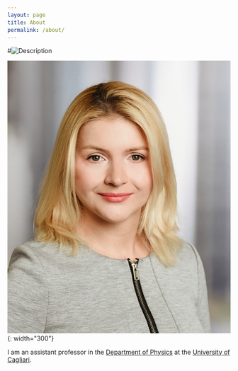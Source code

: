 ```yaml
---
layout: page
title: About
permalink: /about/
---
```


#<img src="{{ '/assets/images/Bewerbungsfoto1.jpg' | relative_url }}" alt="Description" width="300">

![photo](/assets/images/Bewerbungsfoto1.jpg){: width="300"}

I am an assistant professor in the [Department of Physics](https://web.unica.it/unica/en/dip_fisica.page) at the [University of Cagliari](https://en.unica.it/en).
